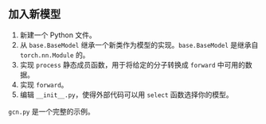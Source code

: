 ## 加入新模型

1. 新建一个 Python 文件。
2. 从 `base.BaseModel` 继承一个新类作为模型的实现。`base.BaseModel` 是继承自 `torch.nn.Module` 的。
3. 实现 `process` 静态成员函数，用于将给定的分子转换成 `forward` 中可用的数据。
4. 实现 `forward`。
5. 编辑 `__init__.py`，使得外部代码可以用 `select` 函数选择你的模型。

`gcn.py` 是一个完整的示例。